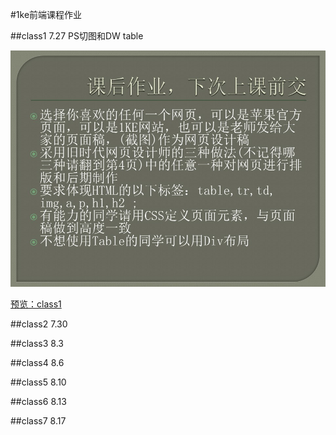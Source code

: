 #1ke前端课程作业

##class1 7.27 PS切图和DW table

![](https://raw.githubusercontent.com/ryuzheng/1ke-front-end-class-homework/master/class1/WEB%E5%89%8D%E7%AB%AF%E8%AF%BE%E7%A8%8B_%E7%AC%AC%E4%B8%80%E8%8A%82.jpg)

[预览：class1](http://htmlpreview.github.io/?https://github.com/ryuzheng/1ke-front-end-class-homework/blob/master/class1/class1.html)

##class2 7.30 

##class3 8.3 

##class4 8.6 

##class5 8.10 

##class6 8.13 

##class7 8.17 